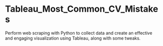 # Tableau_Most_Common_CV_Mistakes
Perform web scraping with Python to collect data and create an effective and engaging visualization using Tableau, along with some tweaks.
